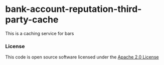 
# bank-account-reputation-third-party-cache

This is a caching service for bars 

### License

This code is open source software licensed under the [Apache 2.0 License]("http://www.apache.org/licenses/LICENSE-2.0.html")
